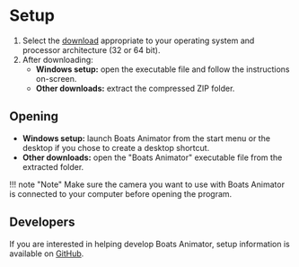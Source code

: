 # Setup
1. Select the [download](https://github.com/charlielee/boats-animator/releases) appropriate to your operating system and processor architecture (32 or 64 bit).
2. After downloading:
    * **Windows setup:** open the executable file and follow the instructions on-screen.
    * **Other downloads:** extract the compressed ZIP folder.

## Opening
* **Windows setup:** launch Boats Animator from the start menu or the desktop if you chose to create a desktop shortcut.
* **Other downloads:** open the "Boats Animator" executable file from the extracted folder.

!!! note "Note"
    Make sure the camera you want to use with Boats Animator is connected to your computer before opening the program.

## Developers
If you are interested in helping develop Boats Animator, setup information is available on [GitHub](https://github.com/charlielee/boats-animator/blob/master/CONTRIBUTING.md).
